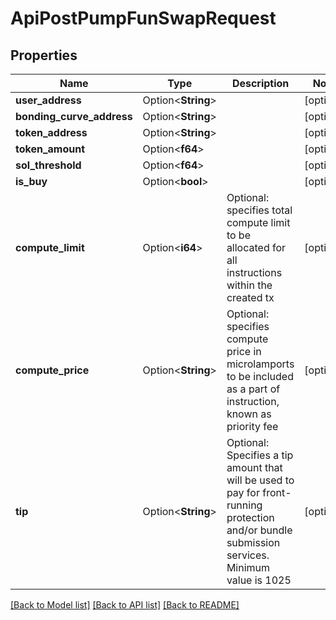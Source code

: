 # ApiPostPumpFunSwapRequest

## Properties

Name | Type | Description | Notes
------------ | ------------- | ------------- | -------------
**user_address** | Option<**String**> |  | [optional]
**bonding_curve_address** | Option<**String**> |  | [optional]
**token_address** | Option<**String**> |  | [optional]
**token_amount** | Option<**f64**> |  | [optional]
**sol_threshold** | Option<**f64**> |  | [optional]
**is_buy** | Option<**bool**> |  | [optional]
**compute_limit** | Option<**i64**> | Optional: specifies total compute limit to be allocated for all instructions within the created tx | [optional]
**compute_price** | Option<**String**> | Optional: specifies compute price in microlamports to be included as a part of instruction, known as priority fee | [optional]
**tip** | Option<**String**> | Optional: Specifies a tip amount that will be used to pay for front-running protection and/or bundle submission services. Minimum value is 1025 | [optional]

[[Back to Model list]](../README.md#documentation-for-models) [[Back to API list]](../README.md#documentation-for-api-endpoints) [[Back to README]](../README.md)


